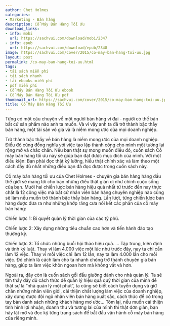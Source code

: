 ```yaml
---
author: Chet Holmes
categories:
- Marketing - Bán hàng
description: Cỗ Máy Bán Hàng Tối Ưu
download_links:
- info: mobi
  url: https://sachvui.com/download/mobi/2347
- info: epub
  url: https://sachvui.com/download/epub/2348
image: https://sachvui.com/cover/2015/co-may-ban-hang-toi-uu.jpg
layout: post
permalink: /co-may-ban-hang-toi-uu.html
tags:
- tải sách miễn phí
- tải sách nhanh
- tải ebooks miễn phí
- pdf miễn phí
- Cỗ Máy Bán Hàng Tối Ưu ebook
- Cỗ Máy Bán Hàng Tối Ưu pdf
thumbnail_url: https://sachvui.com/cover/2015/co-may-ban-hang-toi-uu.jpg
title: Cỗ Máy Bán Hàng Tối Ưu
---
```


 <div class="item-desc text-justify"> <p>Từng có một câu chuyện về một người bán hàng vĩ đại - người có thể bán bất cứ sản phẩm nào anh ta muốn. Và vì vậy anh ta đã trở thành bậc thầy bán hàng, một tài sản vô giá và là niềm mong ước của mọi doanh nghiệp.</p><p>Trở thành bậc thầy về bán hàng là niềm mong ước của mọi doanh nghiệp. Điều đó cũng đồng nghĩa với việc tạo lập thành công cho mình một tương lai rộng mở và chắc chắn. Nếu bạn thật sự mong muốn điều đó, cuốn sách Cỗ máy bán hàng tối ưu này sẽ giúp bạn đạt được mục đích của mình. Với một điều kiện: Bạn phải đọc thật kỹ lưỡng, hiểu thật chính xác và làm theo một cách đầy đủ nhất những điều bạn đã đọc được trong cuốn sách này.</p><p>Cỗ máy bán hàng tối ưu của Chet Holmes - chuyên gia bán hàng hàng đầu thế giới sẽ mang tới cho bạn những điều thật giản dị như chính cuộc sống của bạn. Mười hai chiến lược bán hàng hiệu quả nhất từ trước đến nay thực chất là 12 công việc mà bất cứ nhân viên bán hàng chuyên nghiệp nào cũng sẽ làm nếu muốn trở thành bậc thầy bán hàng. Lần lượt, từng chiến lược bán hàng được đưa ra như những khớp răng cưa nối kết các phần của cỗ máy bán hàng:</p><p>Chiến lược 1: Bí quyết quản lý thời gian của các tỷ phú.</p><p>Chiến lược 2: Xây dựng những tiêu chuẩn cao hơn và tiến hành đào tạo thường kỳ.</p><p>Chiến lược 3: Tổ chức những buổi hội thảo hiệu quả. … Tập trung, kiên định và tính kỷ luật. Thay vì làm 4.000 việc một lúc như trước đây, nay ta chỉ cần làm 12 việc. Thay vì mỗi việc chỉ làm 12 lần, nay ta làm 4.000 lần cho mỗi việc. Đó chính là cách làm cho ta nhanh chóng trở thành chuyên gia bán hàng, giúp ta làm việc khôn ngoan hơn mà không vất vả hơn.</p><p>Ngoài ra, đây còn là cuốn sách gối đầu giường dành cho nhà quản lý. Ta sẽ tìm thấy đầy đủ cách thức để quản lý hiệu quả quỹ thời gian của mình để thật sự là “nhà quản lý một phút”, ta cũng sẽ biết cách tuyển dụng và giữ chân những nhân viên giỏi, cải thiện chất lượng làm việc của doanh nghiệp, xây dựng được đội ngũ nhân viên bán hàng xuất sắc, cách thức để có trong tay bản danh sách những khách hàng mơ ước… Tóm lại, nếu muốn cải thiện tình hình lợi nhuận, doanh thu và tương lai của mình thì thật đơn giản, bạn hãy lật mở và đọc kỹ từng trang sách để bắt đầu vận hành cỗ máy bán hàng của riêng mình.</p> </div>